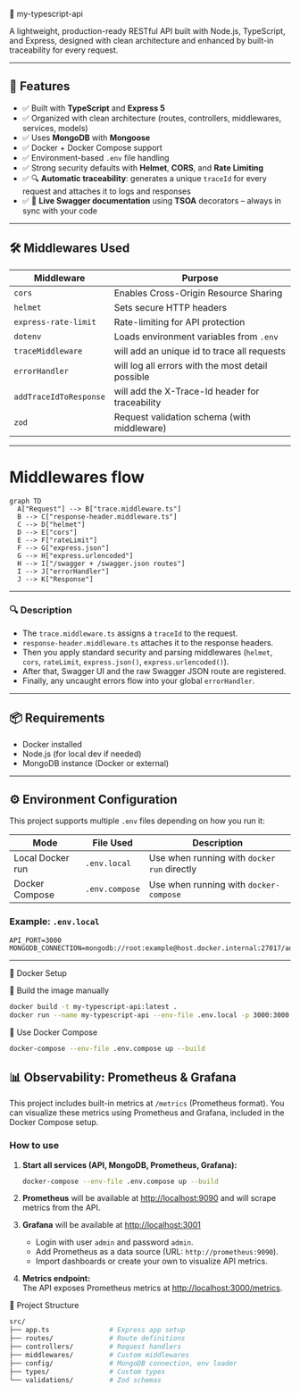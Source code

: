 🚀 my-typescript-api

A lightweight, production-ready RESTful API built with Node.js, TypeScript, and Express, designed with clean architecture and enhanced by built-in traceability for every request.

---

## 🚀 Features

- ✅ Built with **TypeScript** and **Express 5**
- ✅ Organized with clean architecture (routes, controllers, middlewares, services, models)
- ✅ Uses **MongoDB** with **Mongoose**
- ✅ Docker + Docker Compose support
- ✅ Environment-based `.env` file handling
- ✅ Strong security defaults with **Helmet**, **CORS**, and **Rate Limiting**
- ✅ 🔍 **Automatic traceability**: generates a unique `traceId` for every request and attaches it to logs and responses
- ✅ 📘 **Live Swagger documentation** using **TSOA** decorators – always in sync with your code

---

## 🛠️ Middlewares Used

| Middleware             | Purpose                                           |
| ---------------------- | ------------------------------------------------- |
| `cors`                 | Enables Cross-Origin Resource Sharing             |
| `helmet`               | Sets secure HTTP headers                          |
| `express-rate-limit`   | Rate-limiting for API protection                  |
| `dotenv`               | Loads environment variables from `.env`           |
| `traceMiddleware`      | will add an unique id to trace all requests       |
| `errorHandler`         | will log all errors with the most detail possible |
| `addTraceIdToResponse` | will add the X-Trace-Id header for traceability   |
| `zod`                  | Request validation schema (with middleware)       |

---

# Middlewares flow

```mermaid
graph TD
  A["Request"] --> B["trace.middleware.ts"]
  B --> C["response-header.middleware.ts"]
  C --> D["helmet"]
  D --> E["cors"]
  E --> F["rateLimit"]
  F --> G["express.json"]
  G --> H["express.urlencoded"]
  H --> I["/swagger + /swagger.json routes"]
  I --> J["errorHandler"]
  J --> K["Response"]

```

---

### 🔍 Description

- The `trace.middleware.ts` assigns a `traceId` to the request.
- `response-header.middleware.ts` attaches it to the response headers.
- Then you apply standard security and parsing middlewares (`helmet`, `cors`, `rateLimit`, `express.json()`, `express.urlencoded()`).
- After that, Swagger UI and the raw Swagger JSON route are registered.
- Finally, any uncaught errors flow into your global `errorHandler`.

---

## 📦 Requirements

- Docker installed
- Node.js (for local dev if needed)
- MongoDB instance (Docker or external)

---

## ⚙️ Environment Configuration

This project supports multiple `.env` files depending on how you run it:

| Mode             | File Used      | Description                                 |
| ---------------- | -------------- | ------------------------------------------- |
| Local Docker run | `.env.local`   | Use when running with `docker run` directly |
| Docker Compose   | `.env.compose` | Use when running with `docker-compose`      |

### Example: `.env.local`

```env
API_PORT=3000
MONGODB_CONNECTION=mongodb://root:example@host.docker.internal:27017/admin
```

---

🐳 Docker Setup

🔧 Build the image manually

```bash
docker build -t my-typescript-api:latest .
docker run --name my-typescript-api --env-file .env.local -p 3000:3000 my-typescript-api:latest
```

🔧 Use Docker Compose

```bash
docker-compose --env-file .env.compose up --build
```

## 📊 Observability: Prometheus & Grafana

This project includes built-in metrics at `/metrics` (Prometheus format). You can visualize these metrics using Prometheus and Grafana, included in the Docker Compose setup.

### How to use

1. **Start all services (API, MongoDB, Prometheus, Grafana):**

   ```bash
   docker-compose --env-file .env.compose up --build
   ```

2. **Prometheus** will be available at [http://localhost:9090](http://localhost:9090) and will scrape metrics from the API.

3. **Grafana** will be available at [http://localhost:3001](http://localhost:3001)

   - Login with user `admin` and password `admin`.
   - Add Prometheus as a data source (URL: `http://prometheus:9090`).
   - Import dashboards or create your own to visualize API metrics.

4. **Metrics endpoint:**  
   The API exposes Prometheus metrics at [http://localhost:3000/metrics](http://localhost:3000/metrics).

📂 Project Structure

```bash
src/
├── app.ts               # Express app setup
├── routes/              # Route definitions
├── controllers/         # Request handlers
├── middlewares/         # Custom middlewares
├── config/              # MongoDB connection, env loader
├── types/               # Custom types
└── validations/         # Zod schemas
```
